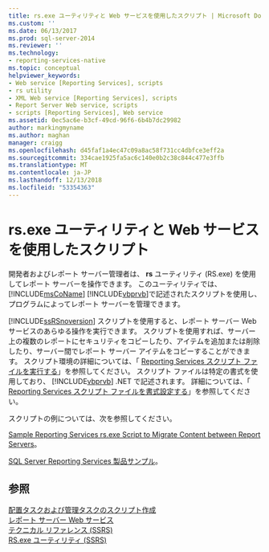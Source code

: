 ```yaml
---
title: rs.exe ユーティリティと Web サービスを使用したスクリプト | Microsoft Docs
ms.custom: ''
ms.date: 06/13/2017
ms.prod: sql-server-2014
ms.reviewer: ''
ms.technology:
- reporting-services-native
ms.topic: conceptual
helpviewer_keywords:
- Web service [Reporting Services], scripts
- rs utility
- XML Web service [Reporting Services], scripts
- Report Server Web service, scripts
- scripts [Reporting Services], Web service
ms.assetid: 0ec5ac6e-b3cf-49cd-96f6-6b4b7dc29982
author: markingmyname
ms.author: maghan
manager: craigg
ms.openlocfilehash: d45faf1a4ec47c09a8ac58f731cc4dbfce3eff2a
ms.sourcegitcommit: 334cae1925fa5ac6c140e0b2c38c844c477e3ffb
ms.translationtype: MT
ms.contentlocale: ja-JP
ms.lasthandoff: 12/13/2018
ms.locfileid: "53354363"
---
```

# <a name="script-with-the-rsexe-utility-and-the-web-service"></a>rs.exe ユーティリティと Web サービスを使用したスクリプト
  開発者およびレポート サーバー管理者は、 **rs** ユーティリティ (RS.exe) を使用してレポート サーバーを操作できます。 このユーティリティでは、 [!INCLUDE[msCoName](../../includes/msconame-md.md)] [!INCLUDE[vbprvb](../../includes/vbprvb-md.md)]で記述されたスクリプトを使用し、プログラムによってレポート サーバーを管理できます。  
  
 [!INCLUDE[ssRSnoversion](../../includes/ssrsnoversion-md.md)] スクリプトを使用すると、レポート サーバー Web サービスのあらゆる操作を実行できます。 スクリプトを使用すれば、サーバー上の複数のレポートにセキュリティをコピーしたり、アイテムを追加または削除したり、サーバー間でレポート サーバー アイテムをコピーすることができます。 スクリプト環境の詳細については、「 [Reporting Services スクリプト ファイルを実行する](run-a-reporting-services-script-file.md)」を参照してください。 スクリプト ファイルは特定の書式を使用しており、 [!INCLUDE[vbprvb](../../includes/vbprvb-md.md)] .NET で記述されます。 詳細については、「 [Reporting Services スクリプト ファイルを書式設定する](format-a-reporting-services-script-file.md)」を参照してください。  
  
 スクリプトの例については、次を参照してください。  
  
 [Sample Reporting Services rs.exe Script to Migrate Content between Report Servers](sample-reporting-services-rs-exe-script-to-copy-content-between-report-servers.md)。  
  
 [SQL Server Reporting Services 製品サンプル](https://go.microsoft.com/fwlink/?LinkId=177889)。  
  
## <a name="see-also"></a>参照  
 [配置タスクおよび管理タスクのスクリプト作成](script-deployment-and-administrative-tasks.md)   
 [レポート サーバー Web サービス](../report-server-web-service/report-server-web-service.md)   
 [テクニカル リファレンス (SSRS)](../technical-reference-ssrs.md)   
 [RS.exe ユーティリティ &#40;SSRS&#41;](rs-exe-utility-ssrs.md)  
  
  
